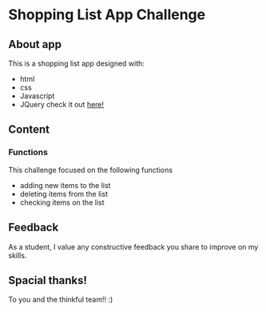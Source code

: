 # Shopping List App Challenge

## About app
This is a shopping list app designed with:
- html 
- css
- Javascript
- JQuery 
check it out [here!](https://nikosamofa.github.io/shopping-list-challenge/)
## Content
### Functions
This challenge focused on the following functions
- adding new items to the list 
- deleting items from the list
- checking items on the list 
## Feedback 
As a student, I value any constructive feedback you share to improve on my skills.
## Spacial thanks! 
To you and the thinkful team!! :)

